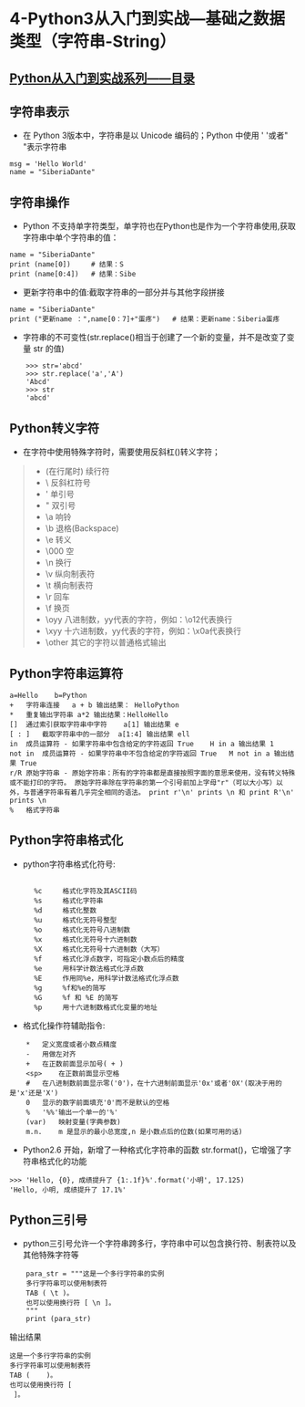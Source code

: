 # 4-Python3从入门到实战—基础之数据类型（字符串-String）

## [Python从入门到实战系列——目录](https://github.com/SiberiaDante/PythonResource/blob/master/README.md)

## 字符串表示
* 在 Python 3版本中，字符串是以 Unicode 编码的；Python 中使用 ' '或者" "表示字符串
```
msg = 'Hello World'
name = "SiberiaDante"
```
## 字符串操作
* Python 不支持单字符类型，单字符也在Python也是作为一个字符串使用,获取字符串中单个字符串的值：
```
name = "SiberiaDante"
print (name[0])		# 结果：S
print (name[0:4])	# 结果：Sibe
```
* 更新字符串中的值:截取字符串的一部分并与其他字段拼接
```
name = "SiberiaDante"
print ("更新name ：",name[0：7]+"蛋疼")	# 结果：更新name：Siberia蛋疼
```
* 字符串的不可变性(str.replace()相当于创建了一个新的变量，并不是改变了变量 str 的值)
```
    >>> str='abcd'
    >>> str.replace('a','A')
    'Abcd'
    >>> str
    'abcd'
```

## Python转义字符
* 在字符中使用特殊字符时，需要使用反斜杠(\)转义字符；
>* \(在行尾时)	续行符
>* \\	反斜杠符号
>* \'	单引号
>* \"	双引号
>* \a	响铃
>* \b	退格(Backspace)
>* \e	转义
>* \000	空
>* \n	换行
>* \v	纵向制表符
>* \t	横向制表符
>* \r	回车
>* \f	换页
>* \oyy	八进制数，yy代表的字符，例如：\o12代表换行
>* \xyy	十六进制数，yy代表的字符，例如：\x0a代表换行
>* \other	其它的字符以普通格式输出 

## Python字符串运算符
```
a=Hello    b=Python
+	字符串连接	a + b 输出结果： HelloPython
*	重复输出字符串	a*2 输出结果：HelloHello
[]	通过索引获取字符串中字符	a[1] 输出结果 e
[ : ]	截取字符串中的一部分	a[1:4] 输出结果 ell
in	成员运算符 - 如果字符串中包含给定的字符返回 True	H in a 输出结果 1
not in	成员运算符 - 如果字符串中不包含给定的字符返回 True	M not in a 输出结果 True
r/R	原始字符串 - 原始字符串：所有的字符串都是直接按照字面的意思来使用，没有转义特殊或不能打印的字符。 原始字符串除在字符串的第一个引号前加上字母"r"（可以大小写）以外，与普通字符串有着几乎完全相同的语法。	print r'\n' prints \n 和 print R'\n' prints \n
%	格式字符串
```

## Python字符串格式化
* python字符串格式化符号:
```

 	  %c	 格式化字符及其ASCII码
      %s	 格式化字符串
      %d	 格式化整数
      %u	 格式化无符号整型
      %o	 格式化无符号八进制数
      %x	 格式化无符号十六进制数
      %X	 格式化无符号十六进制数（大写）
      %f	 格式化浮点数字，可指定小数点后的精度
      %e	 用科学计数法格式化浮点数
      %E	 作用同%e，用科学计数法格式化浮点数
      %g	 %f和%e的简写
      %G	 %f 和 %E 的简写
      %p	 用十六进制数格式化变量的地址
```
* 格式化操作符辅助指令:
```
	*	定义宽度或者小数点精度
	-	用做左对齐
	+	在正数前面显示加号( + )
	<sp>	在正数前面显示空格
	#	在八进制数前面显示零('0')，在十六进制前面显示'0x'或者'0X'(取决于用的是'x'还是'X')
	0	显示的数字前面填充'0'而不是默认的空格
	%	'%%'输出一个单一的'%'
	(var)	映射变量(字典参数)
	m.n.	m 是显示的最小总宽度,n 是小数点后的位数(如果可用的话)
```
* Python2.6 开始，新增了一种格式化字符串的函数 str.format()，它增强了字符串格式化的功能
```
>>> 'Hello, {0}, 成绩提升了 {1:.1f}%'.format('小明', 17.125)
'Hello, 小明, 成绩提升了 17.1%'
```
## Python三引号
* python三引号允许一个字符串跨多行，字符串中可以包含换行符、制表符以及其他特殊字符等
```
	para_str = """这是一个多行字符串的实例
	多行字符串可以使用制表符
	TAB ( \t )。
	也可以使用换行符 [ \n ]。
	"""
	print (para_str)
```
输出结果
```
这是一个多行字符串的实例
多行字符串可以使用制表符
TAB (    )。
也可以使用换行符 [ 
 ]。
```
